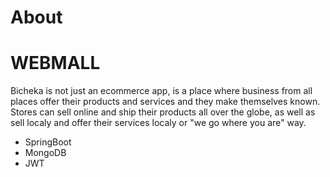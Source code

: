 # About

# WEBMALL

Bicheka is not just an ecommerce app, is a place where business from all places offer their products and services and they make themselves known.
Stores can sell online and ship their products all over the globe, as well as sell localy and offer their services localy or "we go where you are"
way.

<ul>
  <li>SpringBoot</li>
  <li>MongoDB</li>
  <li>JWT</li>
</ul>

